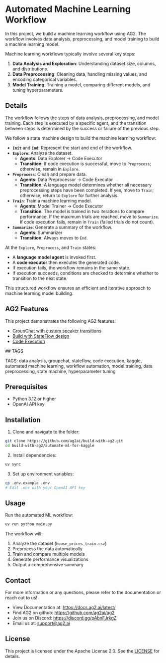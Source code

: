 # Automated Machine Learning Workflow

In this project, we build a machine learning workflow using AG2. The workflow involves data analysis, preprocessing, and model training to build a machine learning model.

Machine learning workflows typically involve several key steps:

1. **Data Analysis and Exploration**: Understanding dataset size, columns, and distributions.
2. **Data Preprocessing**: Cleaning data, handling missing values, and encoding categorical variables.
3. **Model Training**: Training a model, comparing different models, and tuning hyperparameters.

## Details

The workflow follows the steps of data analysis, preprocessing, and model training. Each step is executed by a specific agent, and the transition between steps is determined by the success or failure of the previous step.

We follow a state machine design to build the machine learning workflow:

- **`Init`** and **`End`**: Represent the start and end of the workflow.
- **`Explore`**: Analyze the dataset.
  - **Agents**: Data Explorer → Code Executor
  - **Transition**: If code execution is successful, move to `Preprocess`; otherwise, remain in `Explore`.
- **`Preprocess`**: Clean and prepare data.
  - **Agents**: Data Preprocessor → Code Executor
  - **Transition**: A language model determines whether all necessary preprocessing steps have been completed. If yes, move to `Train`; otherwise, return to `Explore` for further analysis.
- **`Train`**: Train a machine learning model.
  - **Agents**: Model Trainer → Code Executor
  - **Transition**: The model is trained in two iterations to compare performance. If the maximum trials are reached, move to `Summarize`. If code execution fails, remain in `Train` (failed trials do not count).
- **`Summarize`**: Generate a summary of the workflow.
  - **Agents**: Summarizer
  - **Transition**: Always moves to `End`.

At the `Explore`, `Preprocess`, and `Train` states:

- A **language model agent** is invoked first.
- A **code executor** then executes the generated code.
- If execution fails, the workflow remains in the same state.
- If execution succeeds, conditions are checked to determine whether to transition to the next state.

This structured workflow ensures an efficient and iterative approach to machine learning model building.

## AG2 Features

This project demonstrates the following AG2 features:

- [GroupChat with custom speaker transitions](https://docs.ag2.ai/docs/use-cases/notebooks/notebooks/agentchat_groupchat_customized#group-chat-with-customized-speaker-selection-method)
- [Build with StateFlow design](https://docs.ag2.ai/docs/blog/2024-02-29-StateFlow/index#stateflow-build-state-driven-workflows-with-customized-speaker-selection-in-groupchat)
- [Code Execution](https://docs.ag2.ai/docs/user-guide/advanced-concepts/code-execution#code-execution)

## TAGS

TAGS: data analysis, groupchat, stateflow, code execution, kaggle, automated machine learning, workflow automation, model training, data preprocessing, state machine, hyperparameter tuning

## Prerequisites

- Python 3.12 or higher
- OpenAI API key

## Installation

1. Clone and navigate to the folder:

```bash
git clone https://github.com/ag2ai/build-with-ag2.git
cd build-with-ag2/automate-ml-for-kaggle
```

2. Install dependencies:

```bash
uv sync
```

3. Set up environment variables:

```bash
cp .env.example .env
# Edit .env with your OpenAI API key
```


## Usage

Run the automated ML workflow:

```bash
uv run python main.py
```

The workflow will:
1. Analyze the dataset (`house_prices_train.csv`)
2. Preprocess the data automatically
3. Train and compare multiple models
4. Generate performance visualizations
5. Output a comprehensive summary

## Contact

For more information or any questions, please refer to the documentation or reach out to us!

- View Documentation at: https://docs.ag2.ai/latest/
- Find AG2 on github: https://github.com/ag2ai/ag2
- Join us on Discord: https://discord.gg/pAbnFJrkgZ
- Email us at: support@ag2.ai

## License

This project is licensed under the Apache License 2.0. See the [LICENSE](../LICENSE) for details.
